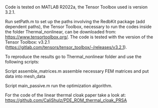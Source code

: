 Code is tested on MATLAB R2022a, the Tensor Toolbox used is version 3.2.1.

Run setPath.m to set up the paths involving the RedbKit package (add dependent paths), the Tensor Toolbox, necessary to run the codes inside the folder Thermal_nonlinear, can be downloaded from: https://www.tensortoolbox.org/. The code is tested with the version of the Tensor Toolbox: v3.2.1 (https://gitlab.com/tensors/tensor_toolbox/-/releases/v3.2.1).

To reproduce the results go to Thermal_nonlinear folder and use the following scripts:

Script assemble_matrices.m  assemble necessary FEM matrices and put data into mesh_data  

Script main_passive.m run the optimization algorithm.

For the code of the linear thermal cloak paper take a look at: https://github.com/CaliShulz/PDE_ROM_thermal_cloak_PRSA
